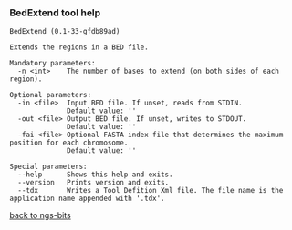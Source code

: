 ### BedExtend tool help
	BedExtend (0.1-33-gfdb89ad)
	
	Extends the regions in a BED file.
	
	Mandatory parameters:
	  -n <int>    The number of bases to extend (on both sides of each region).
	
	Optional parameters:
	  -in <file>  Input BED file. If unset, reads from STDIN.
	              Default value: ''
	  -out <file> Output BED file. If unset, writes to STDOUT.
	              Default value: ''
	  -fai <file> Optional FASTA index file that determines the maximum position for each chromosome.
	              Default value: ''
	
	Special parameters:
	  --help      Shows this help and exits.
	  --version   Prints version and exits.
	  --tdx       Writes a Tool Defition Xml file. The file name is the application name appended with '.tdx'.
	
[back to ngs-bits]("https://github.com/marc-sturm/ngs-bits")
